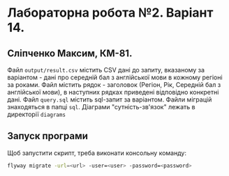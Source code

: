 # Лабораторна робота №2. Варіант 14.
## Сліпченко Максим, КМ-81.

Файл ```output/result.csv``` містить CSV дані до запиту, вказаному за варіантом - дані про середній бал з англійської мови в кожному регіоні за роками. Файл містить рядок - заголовок (Регіон, Рік, Середній бал з англійської мови), в наступних рядках приведені відповідно конкретні дані.
Файл ```query.sql``` містить sql-запит за варіантом.
Файли міграцій знаходяться в папці ```sql```.
Діаграми "сутність-зв'язок" лежать в директорії ```diagrams```
## Запуск програми

Щоб запустити скрипт, треба виконати консольну команду:

```bash
flyway migrate -url=<url> -user=<user> -password=<password>
```
